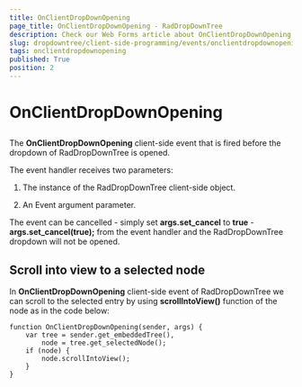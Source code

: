 ```yaml
---
title: OnClientDropDownOpening
page_title: OnClientDropDownOpening - RadDropDownTree
description: Check our Web Forms article about OnClientDropDownOpening.
slug: dropdowntree/client-side-programming/events/onclientdropdownopening
tags: onclientdropdownopening
published: True
position: 2
---
```


# OnClientDropDownOpening



## 

The **OnClientDropDownOpening** client-side event that is fired before the dropdown of RadDropDownTree is opened.

The event handler receives two parameters:

1. The instance of the RadDropDownTree client-side object.

1. An Event argument parameter.

The event can be cancelled - simply set **args.set_cancel** to **true** - **args.set_cancel(true);** from the event handler and the RadDropDownTree dropdown will not be opened.

## Scroll into view to a selected node

In **OnClientDropDownOpening** client-side event of RadDropDownTree we can scroll to the selected entry by using **scrollIntoView()** function of the node as in the code below:

````ASPNET
function OnClientDropDownOpening(sender, args) {
    var tree = sender.get_embeddedTree(),
        node = tree.get_selectedNode();
    if (node) {
        node.scrollIntoView();
    }
}
````


